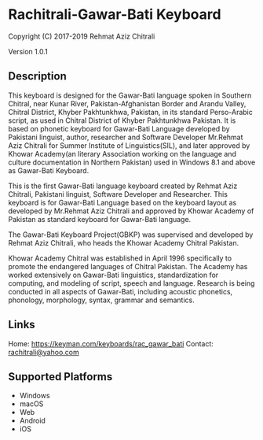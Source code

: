 Rachitrali-Gawar-Bati Keyboard
==============================

Copyright (C) 2017-2019 Rehmat Aziz Chitrali

Version 1.0.1

Description
-----------

This keyboard is designed for the Gawar-Bati language spoken in Southern Chitral, near Kunar River, Pakistan-Afghanistan Border and Arandu Valley,  Chitral District, Khyber Pakhtunkhwa, Pakistan, in its standard Perso-Arabic script, as used in Chitral District of Khyber Pakhtunkhwa Pakistan. It is based on phonetic keyboard for Gawar-Bati Language developed by Pakistani linguist, author, researcher and Software Developer Mr.Rehmat Aziz Chitrali for Summer Institute of Linguistics(SIL), and later approved by Khowar Academy(an literary Association working on the language and culture documentation in Northern Pakistan) used in Windows 8.1 and above as Gawar-Bati Keyboard.

This is the first Gawar-Bati language keyboard created by Rehmat Aziz Chitrali, Pakistani linguist, Software Developer and Researcher. This keyboard is for Gawar-Bati Language based on the keyboard layout as developed by Mr.Rehmat Aziz Chitrali and approved by Khowar Academy of Pakistan as standard keyboard for Gawar-Bati language.

The Gawar-Bati Keyboard Project(GBKP) was supervised and developed by Rehmat Aziz Chitrali, who heads the Khowar Academy Chitral Pakistan.

Khowar Academy Chitral was established in April 1996 specifically to promote the endangered  languages of Chitral Pakistan. The Academy has worked extensively on Gawar-Bati linguistics, standardization for computing, and modeling of script, speech and language. Research is being conducted in all aspects of Gawar-Bati, including acoustic phonetics, phonology, morphology, syntax, grammar and semantics.

Links
-----
Home: https://keyman.com/keyboards/rac_gawar_bati
Contact: <rachitrali@yahoo.com>

Supported Platforms
-------------------
 * Windows
 * macOS
 * Web
 * Android
 * iOS
